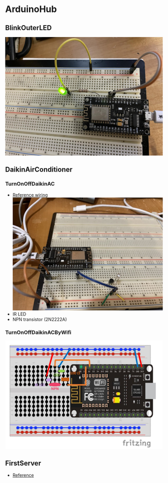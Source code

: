 # ArduinoHub
## BlinkOuterLED
![circuts](BlinkOuterLED/circuts.jpeg)

## DaikinAirConditioner
### TurnOnOffDaikinAC
* [Reference wiring](https://github.com/crankyoldgit/IRremoteESP8266/wiki#ir-sending)
![circuts](DaikinAirConditioner/TurnOnOffDaikinAC/circuts.jpeg)
* IR LED
* NPN transistor (2N2222A)

### TurnOnOffDaikinACByWifi
![circuts](DaikinAirConditioner/TurnOnOffDaikinACByWifi/circuts.jpeg)

## FirstServer
* [Reference](https://blog.jmaker.com.tw/esp8266-esp01/)